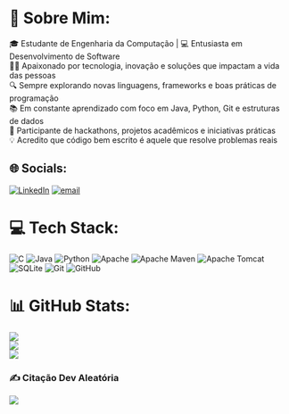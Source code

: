 # 🏹 Sobre Mim:
🎓 Estudante de Engenharia da Computação | 💻 Entusiasta em Desenvolvimento de Software<br>👨‍💻 Apaixonado por tecnologia, inovação e soluções que impactam a vida das pessoas<br>🔍 Sempre explorando novas linguagens, frameworks e boas práticas de programação<br>📚 Em constante aprendizado com foco em Java, Python, Git e estruturas de dados<br>🚀 Participante de hackathons, projetos acadêmicos e iniciativas práticas<br>💡 Acredito que código bem escrito é aquele que resolve problemas reais


## 🌐 Socials:
[![LinkedIn](https://img.shields.io/badge/LinkedIn-%230077B5.svg?logo=linkedin&logoColor=white)](https://www.linkedin.com/in/pedrocavalcantebarrense/) [![email](https://img.shields.io/badge/Email-D14836?logo=gmail&logoColor=white)](mailto:pehexd@proton.me) 

# 💻 Tech Stack:
![C](https://img.shields.io/badge/c-%2300599C.svg?style=for-the-badge&logo=c&logoColor=white) ![Java](https://img.shields.io/badge/java-%23ED8B00.svg?style=for-the-badge&logo=openjdk&logoColor=white) ![Python](https://img.shields.io/badge/python-3670A0?style=for-the-badge&logo=python&logoColor=ffdd54) ![Apache](https://img.shields.io/badge/apache-%23D42029.svg?style=for-the-badge&logo=apache&logoColor=white) ![Apache Maven](https://img.shields.io/badge/Apache%20Maven-C71A36?style=for-the-badge&logo=Apache%20Maven&logoColor=white) ![Apache Tomcat](https://img.shields.io/badge/apache%20tomcat-%23F8DC75.svg?style=for-the-badge&logo=apache-tomcat&logoColor=black) ![SQLite](https://img.shields.io/badge/sqlite-%2307405e.svg?style=for-the-badge&logo=sqlite&logoColor=white) ![Git](https://img.shields.io/badge/git-%23F05033.svg?style=for-the-badge&logo=git&logoColor=white) ![GitHub](https://img.shields.io/badge/github-%23121011.svg?style=for-the-badge&logo=github&logoColor=white)
# 📊 GitHub Stats:
![](https://github-readme-stats.vercel.app/api?username=pehe1&theme=dark&hide_border=false&include_all_commits=true&count_private=false)<br/>
![](https://nirzak-streak-stats.vercel.app/?user=pehe1&theme=dark&hide_border=false)<br/>
![](https://github-readme-stats.vercel.app/api/top-langs/?username=pehe1&theme=dark&hide_border=false&include_all_commits=true&count_private=false&layout=compact)

### ✍️ Citação Dev Aleatória
![](https://quotes-github-readme.vercel.app/api?type=horizontal&theme=radical)



